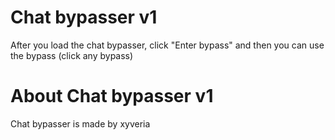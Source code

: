 # Chat bypasser v1
After you load the chat bypasser, click "Enter bypass" and then you can use the bypass (click any bypass)
# About Chat bypasser v1
Chat bypasser is made by xyveria
